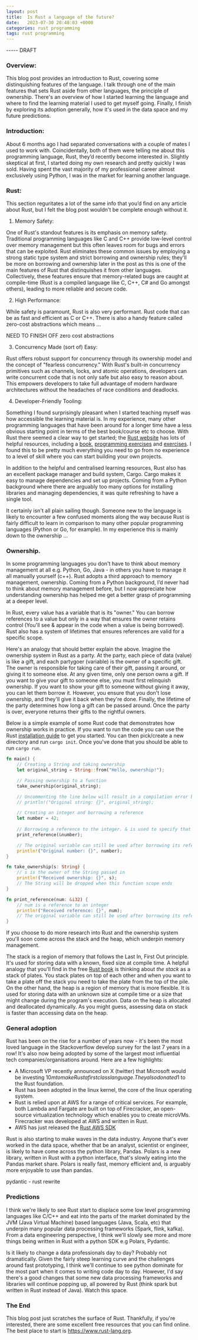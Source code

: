 ```yaml
---
layout: post
title:  Is Rust a language of the future?
date:   2023-07-30 20:48:03 +0000
categories: rust programming
tags: rust programming
---
```


----- DRAFT

### Overview:

This blog post provides an introduction to Rust, covering some distinquishing features of the language. I talk through one of the
main features that sets Rust aside from other languages, the principle of ownership. There's an overview
of how I started learning the language and where to find the learning material I used to get myself going. Finally, I finish
by exploring its adoption generally, how it's used in the data space and my future predictions.

### Introduction:

About 6 months ago I had separated conversations with a couple of mates I used to work with. Coincidentally,
both of them were telling me about this programming language, Rust, they’d recently become interested in.
Slightly skeptical at first, I started doing my own research and pretty quickly I was sold. Having spent the vast
majority of my professional career almost exclusively using Python, I was in the market for learning another language.

### Rust:

This section reguritates a lot of the same info that you’d find on any article about Rust, but I felt
the blog post wouldn't be complete enough without it.

1. Memory Safety:

One of Rust's standout features is its emphasis on memory safety. Traditional programming languages like
C and C++ provide low-level control over memory management but this often leaves room for bugs and errors
that can be exploited. Rust eliminates these common issues by employing
a strong static type system and strict borrowing and ownership rules; they'll be more on borrowing and ownership later in the post as
 this is one of the main features of Rust that distinquishes it from other languages. Collectively, these features ensure that memory-related
bugs are caught at compile-time (Rust is a compiled language like C, C++, C# and Go amongst others), leading to
more reliable and secure code.

2. High Performance:

While safety is paramount, Rust is also very performant. Rust code that can be as fast and efficient as C or C++. There
is also a handy feature called zero-cost abstractions which means ...


NEED TO FINISH OFF zero cost abstractions

3. Concurrency Made (sort of) Easy:

Rust offers robust support for concurrency through its ownership model and the concept of "fearless concurrency."
With Rust's built-in concurrency primitives such as channels, locks, and atomic operations,
developers can write concurrent code that is not only safe but also easy to reason about. This
empowers developers to take full advantage of modern hardware architectures without the headaches
of race conditions and deadlocks.

4. Developer-Friendly Tooling:

Something I found surprisingly pleasant when I started teaching myself was how accessible the learning material is.
In my experience, many other programming languages that have been around for a longer time have a less obvious
starting point in terms of the best book/course etc to choose. With Rust there seemed a clear way
to get started; the [Rust website][rust-site] has lots of helpful resources, including a [book][book], 
[programming exercises][exercises] and [exercises][exercises]. I found this to be pretty much everything you 
need to go from no experience to a level of skill where you can start building your own projects.

[rust-site]: https://www.rust-lang.org
[book]: https://doc.rust-lang.org/book/
[exercises]: https://github.com/rust-lang/rustlings/

In addition to the helpful and centralised learning resources, Rust also has an excellent package manager and 
build system, Cargo. Cargo makes it easy to manage dependencies and set up projects. Coming from a Python background
where there are arguably too many options for installing libraries and managing dependencies, it was quite refreshing to
have a single tool.

It certainly isn't all plain sailing though. Someone new to the language is likely 
to encounter a few confused moments along the way because Rust is fairly difficult to learn in comparison to many other popular
programming languages (Python or Go, for example). In my experience this is mainly down to the ownership ... 

### Ownership.

In some programming languages you don't have to think about memory
management at all e.g. Python, Go, Java - in others you have to manage it all manually yourself (c++). Rust adopts a third 
approach to memory management, ownership. Coming from a Python background, I’d never had to think about 
memory management before, but I now appreciate how understanding ownership has helped me get a better grasp of
programming at a deeper level.

In Rust, every value has a variable that is its "owner." You can borrow references to a value but only in a 
way that ensures the owner retains control (You'll see & appear in the code when a value is being borrowed).
Rust also has a system of lifetimes that ensures references are valid for a specific scope. 

Here's an analogy that should better explain the above. Imagine the ownership system in Rust as a party. At 
the party, each piece of data (value) is like a gift, and 
each partygoer (variable) is the owner of a specific gift. The owner is responsible for taking care of their 
gift, passing it around, or giving it to someone else. At any given time, only one person owns a gift. If you want 
to give your gift to someone else, you must first relinquish ownership. If you want to show your gift to someone
without giving it away, you can let them borrow it. However, you ensure that you don't lose ownership, and they'll give 
it back when they're done. Finally, the lifetime of the party determines how long a gift can be passed 
around. Once the party is over, everyone returns their gifts to the rightful owners.

Below is a simple example of some Rust code that demonstrates how ownership works in practice. If you want to run the
code you can use the Rust [installation guide][install] to get you started. You can then pick/create a new directory and run 
`cargo init`. Once you've done that you should be able to run `cargo run`.

[install]: https://www.rust-lang.org/tools/install 

```rust
fn main() {
    // Creating a String and taking ownership
    let original_string = String::from("Hello, ownership!");

    // Passing ownership to a function
    take_ownership(original_string);

    // Uncommenting the line below will result in a compilation error because ownership of original_string has moved
    // println!("Original string: {}", original_string);

    // Creating an integer and borrowing a reference
    let number = 42;
    
    // Borrowing a reference to the integer. & is used to specify that we're passing in a reference and not transfering ownership
    print_reference(&number);

    // The original variable can still be used after borrowing its reference
    println!("Original number: {}", number);
}

fn take_ownership(s: String) {
    // s is the owner of the String passed in
    println!("Received ownership: {}", s);
    // The String will be dropped when this function scope ends
}

fn print_reference(num: &i32) {
    // num is a reference to an integer 
    println!("Received reference: {}", num);
    // The original variable can still be used after borrowing its reference
}
```

If you choose to do more research into Rust and the ownership system you'll soon come across the stack and the heap, 
which underpin memory management.

The stack is a region of memory that follows the Last In, First Out principle. It's used for 
storing data with a known, fixed size at compile time. A helpful analogy that you'll find in the free [Rust book][book] 
is thinking about _the stack_ as a stack of plates. You stack plates on top of each other and when you want to
take a plate off the stack you need to take the plate from the top of the pile. On the other hand, the heap
is a region of memory that is more flexible. It is used for storing data with an unknown size at compile
time or a size that might change during the program's execution. Data on the heap is allocated and 
deallocated dynamically. As you might guess, assessing data on stack is faster than accessing data on the heap. 


### General adoption

Rust has been on the rise for a number of years now - it's been the most loved language in the Stackoverflow develop
survey for the last 7 years in a row! It's also now being adopted by some of the largest most influential 
tech companies/organisations around. Here are a few highlights:  

* A Microsoft VP recently announced on X (twitter) that Microsoft would be investing $10m to make Rust a first class language. They also donated 1$ 
to the Rust foundation.
* Rust has been adopted in the linux kernel, the core of the linux operating system.
* Rust is relied upon at AWS for a range of critical services. For example, both Lambda and Fargate are built on top of 
Firecracker, an open-source virtualization technology which enables you to create microVMs. Firecracker was developed at AWS and
written in Rust.
* AWS has just released the [Rust AWS SDK][rust-aws-sdk]

[rust-aws-sdk]: https://docs.aws.amazon.com/sdk-for-rust/latest/dg/getting-started.html

Rust is also starting to make waves in the data industry. Anyone that's ever worked in the data space, 
whether that be an analyst, scientist or engineer, is likely to have come across the python library, Pandas.
Polars is a new library, written in Rust with a python interface, that's slowly eating into the Pandas market share.
Polars is really fast, memory efficient and, is arguably more enjoyable to use than pandas. 


pydantic - rust rewrite


### Predictions

I think we're likely to see Rust start to displace some low level programming languages like C/C++ and eat into the parts of the
market dominated by the JVM (Java Virtual Machine) based languages (Java, Scala, etc) that underpin many popular data processing 
frameworks (Spark, flink, kafka). From a data engineering perspective, I think we'll slowly see more and more things being
written in Rust with a python SDK e.g Polars, Pydantic. 

Is it likely to change a data professionals day to day? Probably not dramatically. 
Given the fairly steep learning curve and the challenges around fast prototyping, I think we'll continue to see python dominate
for the most part when it comes to writing code day to day. However, I'd say there's a good changes that some new 
data processing frameworks and libraries will continue popping up, all powered by Rust (think 
spark but written in Rust instead of Java). Watch this space. 

### The End

This blog post just scratches the surface of Rust. Thankfully, if you're interested, there are some excellent free
resources that you can find online. The best place to start is https://www.rust-lang.org. 